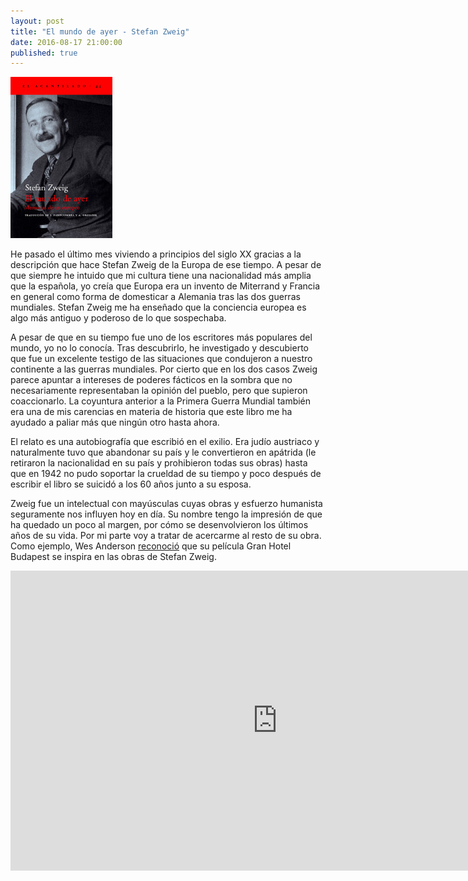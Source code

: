```yaml
---
layout: post
title: "El mundo de ayer - Stefan Zweig"
date: 2016-08-17 21:00:00
published: true
---
```


![Raspberry Pi Logo](/images/posts/el-mundo-de-ayer.jpg)

He pasado el último mes viviendo a principios del siglo XX gracias a la descripción que hace Stefan Zweig de la Europa de ese tiempo. A pesar de que siempre he intuido que mi cultura tiene una nacionalidad más amplia que la española, yo creía que Europa era un invento de Miterrand y Francia en general como forma de domesticar a Alemania tras las dos guerras mundiales. Stefan Zweig me ha enseñado que la conciencia europea es algo más antiguo y poderoso de lo que sospechaba.

A pesar de que en su tiempo fue uno de los escritores más populares del mundo, yo no lo conocía. Tras descubrirlo, he investigado y descubierto que fue un excelente testigo de las situaciones que condujeron a nuestro continente a las guerras mundiales. Por cierto que en los dos casos Zweig parece apuntar a intereses de poderes fácticos en la sombra que no necesariamente representaban la opinión del pueblo, pero que supieron coaccionarlo. La coyuntura anterior a la Primera Guerra Mundial también era una de mis carencias en materia de historia que este libro me ha ayudado a paliar más que ningún otro hasta ahora.

El relato es una autobiografía que escribió en el exilio. Era judío austriaco y naturalmente tuvo que abandonar su país y le convertieron en apátrida (le retiraron la nacionalidad en su país y prohibieron todas sus obras) hasta que en 1942 no pudo soportar la crueldad de su tiempo y poco después de escribir el libro se suicidó a los 60 años junto a su esposa.

Zweig fue un intelectual con mayúsculas cuyas obras y esfuerzo humanista seguramente nos influyen hoy en día. Su nombre tengo la impresión de que ha quedado un poco al margen, por cómo se desenvolvieron los últimos años de su vida. Por mi parte voy a tratar de acercarme al resto de su obra. Como ejemplo, Wes Anderson [reconoció](https://culturayalgomas.wordpress.com/2014/04/28/el-gran-hotel-budapest-el-mundo-literario-de-stefan-zweig-se-traslada-al-cine/) que su película Gran Hotel Budapest se inspira en las obras de Stefan Zweig.

<iframe width="854" height="480" src="https://www.youtube.com/embed/IImKsmIZ1VY" frameborder="0" allowfullscreen></iframe>
